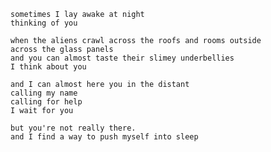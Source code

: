     sometimes I lay awake at night
    thinking of you

    when the aliens crawl across the roofs and rooms outside 
    across the glass panels 
    and you can almost taste their slimey underbellies
    I think about you

    and I can almost here you in the distant 
    calling my name 
    calling for help
    I wait for you 

    but you're not really there. 
    and I find a way to push myself into sleep 

